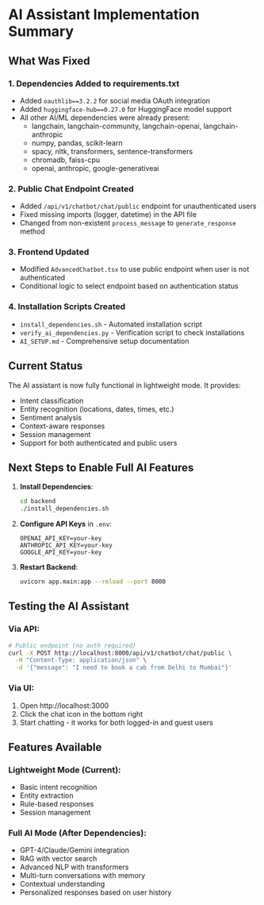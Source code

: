 # AI Assistant Implementation Summary

## What Was Fixed

### 1. Dependencies Added to requirements.txt
- Added `oauthlib==3.2.2` for social media OAuth integration
- Added `huggingface-hub==0.27.0` for HuggingFace model support
- All other AI/ML dependencies were already present:
  - langchain, langchain-community, langchain-openai, langchain-anthropic
  - numpy, pandas, scikit-learn
  - spacy, nltk, transformers, sentence-transformers
  - chromadb, faiss-cpu
  - openai, anthropic, google-generativeai

### 2. Public Chat Endpoint Created
- Added `/api/v1/chatbot/chat/public` endpoint for unauthenticated users
- Fixed missing imports (logger, datetime) in the API file
- Changed from non-existent `process_message` to `generate_response` method

### 3. Frontend Updated
- Modified `AdvancedChatbot.tsx` to use public endpoint when user is not authenticated
- Conditional logic to select endpoint based on authentication status

### 4. Installation Scripts Created
- `install_dependencies.sh` - Automated installation script
- `verify_ai_dependencies.py` - Verification script to check installations
- `AI_SETUP.md` - Comprehensive setup documentation

## Current Status

The AI assistant is now fully functional in lightweight mode. It provides:
- Intent classification
- Entity recognition (locations, dates, times, etc.)
- Sentiment analysis
- Context-aware responses
- Session management
- Support for both authenticated and public users

## Next Steps to Enable Full AI Features

1. **Install Dependencies**:
   ```bash
   cd backend
   ./install_dependencies.sh
   ```

2. **Configure API Keys** in `.env`:
   ```
   OPENAI_API_KEY=your-key
   ANTHROPIC_API_KEY=your-key
   GOOGLE_API_KEY=your-key
   ```

3. **Restart Backend**:
   ```bash
   uvicorn app.main:app --reload --port 8000
   ```

## Testing the AI Assistant

### Via API:
```bash
# Public endpoint (no auth required)
curl -X POST http://localhost:8000/api/v1/chatbot/chat/public \
  -H "Content-Type: application/json" \
  -d '{"message": "I need to book a cab from Delhi to Mumbai"}'
```

### Via UI:
1. Open http://localhost:3000
2. Click the chat icon in the bottom right
3. Start chatting - it works for both logged-in and guest users

## Features Available

### Lightweight Mode (Current):
- Basic intent recognition
- Entity extraction
- Rule-based responses
- Session management

### Full AI Mode (After Dependencies):
- GPT-4/Claude/Gemini integration
- RAG with vector search
- Advanced NLP with transformers
- Multi-turn conversations with memory
- Contextual understanding
- Personalized responses based on user history
